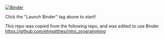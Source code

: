 [![Binder](https://mybinder.org/badge.svg)](https://mybinder.org/v2/gh/ericrosenbrown/PyTorial/master)

Click the "Launch Binder" tag above to start!

This repo was copied from the following repo, and was edited to use Binder https://github.com/ehmatthes/intro_programming
